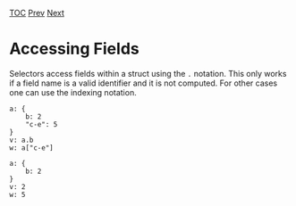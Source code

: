 [TOC](Readme.md) [Prev](scopes.md) [Next](aliases.md)

# Accessing Fields

Selectors access fields within a struct using the `.` notation.
This only works if a field name is a valid identifier and it is not computed.
For other cases one can use the indexing notation.


<!-- CUE editor -->
```
a: {
    b: 2
    "c-e": 5
}
v: a.b
w: a["c-e"]
```

<!-- result -->
```
a: {
    b: 2
}
v: 2
w: 5
```
